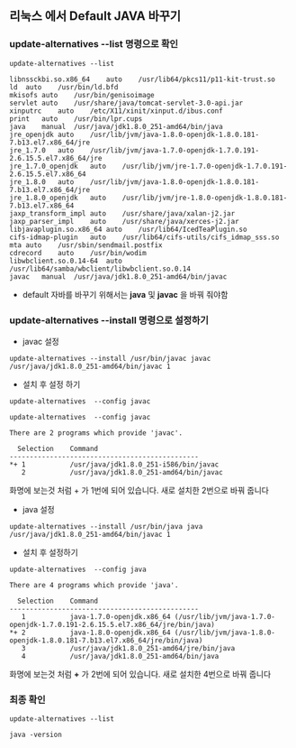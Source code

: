 ## 리눅스 에서 Default JAVA 바꾸기



### update-alternatives --list 명령으로 확인

```{bash}
update-alternatives --list
```

```{txt}
libnssckbi.so.x86_64	auto	/usr/lib64/pkcs11/p11-kit-trust.so
ld	auto	/usr/bin/ld.bfd
mkisofs	auto	/usr/bin/genisoimage
servlet	auto	/usr/share/java/tomcat-servlet-3.0-api.jar
xinputrc	auto	/etc/X11/xinit/xinput.d/ibus.conf
print	auto	/usr/bin/lpr.cups
java	manual	/usr/java/jdk1.8.0_251-amd64/bin/java
jre_openjdk	auto	/usr/lib/jvm/java-1.8.0-openjdk-1.8.0.181-7.b13.el7.x86_64/jre
jre_1.7.0	auto	/usr/lib/jvm/java-1.7.0-openjdk-1.7.0.191-2.6.15.5.el7.x86_64/jre
jre_1.7.0_openjdk	auto	/usr/lib/jvm/jre-1.7.0-openjdk-1.7.0.191-2.6.15.5.el7.x86_64
jre_1.8.0	auto	/usr/lib/jvm/java-1.8.0-openjdk-1.8.0.181-7.b13.el7.x86_64/jre
jre_1.8.0_openjdk	auto	/usr/lib/jvm/jre-1.8.0-openjdk-1.8.0.181-7.b13.el7.x86_64
jaxp_transform_impl	auto	/usr/share/java/xalan-j2.jar
jaxp_parser_impl	auto	/usr/share/java/xerces-j2.jar
libjavaplugin.so.x86_64	auto	/usr/lib64/IcedTeaPlugin.so
cifs-idmap-plugin	auto	/usr/lib64/cifs-utils/cifs_idmap_sss.so
mta	auto	/usr/sbin/sendmail.postfix
cdrecord	auto	/usr/bin/wodim
libwbclient.so.0.14-64	auto	/usr/lib64/samba/wbclient/libwbclient.so.0.14
javac	manual	/usr/java/jdk1.8.0_251-amd64/bin/javac
```



- default 자바를 바꾸기 위해서는 **java** 및 **javac** 을 바꿔 줘야함



### update-alternatives --install 명령으로 설정하기

- javac 설정

```{bash}
update-alternatives --install /usr/bin/javac javac /usr/java/jdk1.8.0_251-amd64/bin/javac 1
```

- 설치 후 설정 하기

```{bash}
update-alternatives  --config javac
```

```{txt}
update-alternatives  --config javac

There are 2 programs which provide 'javac'.

  Selection    Command
-----------------------------------------------
*+ 1           /usr/java/jdk1.8.0_251-i586/bin/javac
   2           /usr/java/jdk1.8.0_251-amd64/bin/javac
```

화명에 보는것 처럼 + 가 1번에 되어 있습니다. 새로 설치한 2번으로 바꿔 줍니다



- java 설정

```{bash}
update-alternatives --install /usr/bin/java java /usr/java/jdk1.8.0_251-amd64/bin/javac 1
```

- 설치 후 설정하기

```{bash}
update-alternatives  --config java
```

```{txt}
There are 4 programs which provide 'java'.

  Selection    Command
-----------------------------------------------
   1           java-1.7.0-openjdk.x86_64 (/usr/lib/jvm/java-1.7.0-openjdk-1.7.0.191-2.6.15.5.el7.x86_64/jre/bin/java)
*+ 2           java-1.8.0-openjdk.x86_64 (/usr/lib/jvm/java-1.8.0-openjdk-1.8.0.181-7.b13.el7.x86_64/jre/bin/java)
   3           /usr/java/jdk1.8.0_251-amd64/jre/bin/java
   4           /usr/java/jdk1.8.0_251-amd64/bin/java
```

화명에 보는것 처럼 **+** 가 2번에 되어 있습니다. 새로 설치한 4번으로 바꿔 줍니다



### 최종 확인

```{bash}
update-alternatives --list
```



```{bash}
java -version 
```

